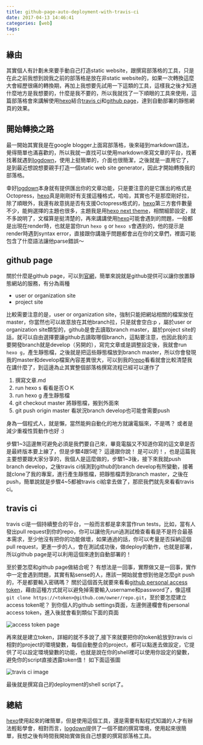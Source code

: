 ```yaml
---
title: github-page-auto-deployment-with-travis-ci
date: 2017-04-13 14:46:41
categories: [web]
tags:
---
```


## 緣由

其實個人有計劃未來要手動自己打造static website，跟撰寫部落格的工具，只是在此之前我想到說我之前的部落格是放在非static website的，如果一次轉換這麼大會經歷很痛的轉換期，再加上我想要先試用一下這類的工具，這樣我之後才知道什麼地方是我想要的，什麼是我不要的，所以我就找了一下順眼的工具來使用，這篇部落格會來講解使用[hexo][hexo]結合[travis ci][travis ci]和[github page][github page]，達到自動部署的靜態網頁的效果。


## 開始轉換之路

最一開始其實我是在google blogger上面寫部落格，後來碰到markdown語法，覺得簡單也滿喜歡的，所以我就一直找可以使用markdown來寫文章的平台，找著找著就遇到[logdown][logdown]，使用上挺簡單的，介面也很簡潔，之後就是一直用它了，是到最近想說想要親手打造一個static web site generator，因此才開始轉換我的部落格。

幸好[logdown][logdown]本身就有提供匯出你的文章功能，只是要注意的是它匯出的格式是Octopress，[hexo][hexo]真是剛剛好有支援這種格式，哈哈，其實也不是那麼剛好拉，除了順眼外，我還有故意挑是否有支援Octopress格式的，[hexo][hexo]第三方套件數量不少，能夠選擇的主題也很多，主題我是用[hexo next theme][next theme]，相關細節設定，就不多說明了，文檔算是挺清楚的，再來講講使用[hexo][hexo]可能會遇到的問題，一般都是出現在render時，也就是當你run `hexo g` or `hexo s`會遇到的，他的提示是render時遇到syntax error，直接跟你講幾乎問題都會出在你的文章們，裡面可能包含了什麼語法讓他parse錯誤～


## github page

關於什麼是github page，可以到[官網][github page]，簡單來說就是github提供可以讓你放置靜態網站的服務，有分為兩種

 - user or organization site
 - project site

比較需要注意的是，user or organization site，強制只能把網站相關的檔案放在master，你當然也可以故意放在其他branch拉，只是就會空白:p ，屬於user or organization site類型的，github是會去讀取branch master，屬於project site的話，就可以自由選擇要讓github去讀取哪個branch，這點要注意，也因此我的主要開發branch就是develop（另開的），寫完文章或是調整設定後，我就會run `hexo g`，產生靜態檔，之後就是把這些靜態檔放到branch master，所以你會發現我的master和develop檔案內容差異很大，可以到我的[repo][blog repo]看看就會比較清楚我在講什麼了，到這邊為止其實整個部落格撰寫流程已經可以運作了

1. 撰寫文章.md
2. run hexo s 看看是否ＯＫ
3. run hexo g 產生靜態檔
4. git checkout master 將靜態檔，搬到外面來
5. git push origin master 看狀況branch develop也可能會需要push

身為一個程式人，就是懶，當然能夠自動化的地方就讓電腦來，不是嗎？ 或者是減少重複性質動作也好 :) 

步驟1~3這邊無可避免必須是我們要自己來，畢竟電腦又不知道你寫的這文章是否是最終版本要上線了，但是步驟4跟5呢？ 這邊跟你說！ 是可以的！，也是這篇我主要想要跟大家分享的，我個人是這麼做的，步驟1~3後，接下來我就push branch develop，之後travis ci偵測到github的branch develop有所變動，接著就clone了我的專案，進行產生靜態檔，把靜態檔弄到branch master，之後在push，簡單說就是步驟4~5都被travis ci給拿去做了，那麽我們就先來看看travis ci。

## travis ci

travis ci是一個持續整合的平台，一般而言都是拿來當作run tests，比如，當有人發出pull request到你的repo，你可以讓他先run過測試檢查看看是不是符合最基本需求，至少他沒有把你的功能做壞，如果通過的話，你可以考量是否採納這個pull request，更進一步的人，會在測試成功後，做deploy的動作，也就是部署，所以github page是可以利用這個來達到自動部署的！

至於要怎麼和github page做結合呢？ 有想法是一回事，實際做又是一回事，實作中一定會遇到問題，其實有點sense的人，應該一開始就會想到他是怎麼git push的，不是都要輸入密碼嗎？ 關於這個首先就要來看看[github personal access token][github personal access token]，藉由這種方式就可以避免掉需要輸入username和password了，像這樣`git clone https://<token>@github.com/owner/repo.git`，至於要怎麼建立access token呢？ 到你個人的github settings頁面，左邊側邊欄會有personal access token，進入後就會看到類似下面的頁面

![access token page](http://i.imgur.com/6kW9kPp.png)

再來就是建立token，詳細的就不多說了,接下來就要把你的token給放到travis ci相對的project的環境變數，每個自動整合的project，都可以點進去做設定，它提供了可以設定環境變數的功能，也就是說在你的shell裡可以使用你設定的變數，避免你的script直接透露token值！ 如下面這張圖

![travis ci image](http://i.imgur.com/1HOzeAw.png)


最後就是撰寫自己的deployment的shell script了。

## 總結

[hexo][hexo]使用起來的確簡單，但是使用這個工具，還是需要有點程式知識的人才有辦法輕鬆學會，相對而言，[logdown][logdown]提供了一個不錯的撰寫環境，使用起來很簡單，我想之後有時間我開始實做我自己想要的撰寫部落格工具。



[hexo]: https://hexo.io/
[travis ci]: https://travis-ci.org/
[github page]: https://pages.github.com/
[github personal access token]: https://github.com/blog/1270-easier-builds-and-deployments-using-git-over-https-and-oauth
[blog repo]: https://github.com/sillygod/sillygod.github.io
[logdown]: http://logdown.com/
[next theme]: http://theme-next.iissnan.com/getting-started.html
